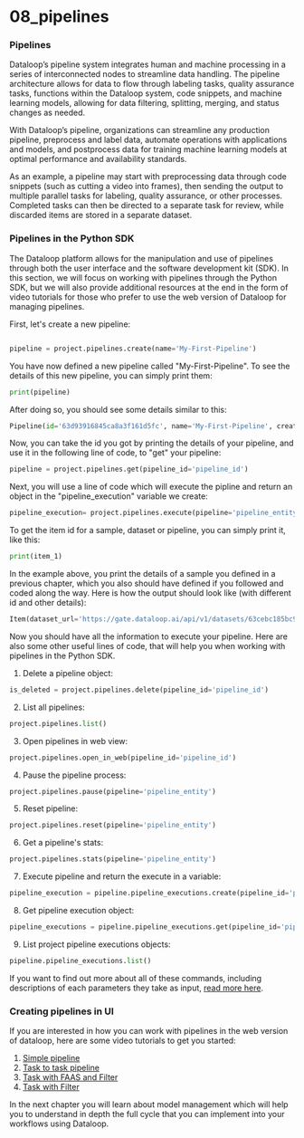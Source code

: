 # 08\_pipelines

### Pipelines

Dataloop’s pipeline system integrates human and machine processing in a series of interconnected nodes to streamline data handling. The pipeline architecture allows for data to flow through labeling tasks, quality assurance tasks, functions within the Dataloop system, code snippets, and machine learning models, allowing for data filtering, splitting, merging, and status changes as needed.

With Dataloop’s pipeline, organizations can streamline any production pipeline, preprocess and label data, automate operations with applications and models, and postprocess data for training machine learning models at optimal performance and availability standards.

As an example, a pipeline may start with preprocessing data through code snippets (such as cutting a video into frames), then sending the output to multiple parallel tasks for labeling, quality assurance, or other processes. Completed tasks can then be directed to a separate task for review, while discarded items are stored in a separate dataset.

### Pipelines in the Python SDK

The Dataloop platform allows for the manipulation and use of pipelines through both the user interface and the software development kit (SDK). In this section, we will focus on working with pipelines through the Python SDK, but we will also provide additional resources at the end in the form of video tutorials for those who prefer to use the web version of Dataloop for managing pipelines.

First, let's create a new pipeline:

```python

pipeline = project.pipelines.create(name='My-First-Pipeline')

```

You have now defined a new pipeline called "My-First-Pipeline". To see the details of this new pipeline, you can simply print them:

```python
print(pipeline)
```

After doing so, you should see some details similar to this:

```python
Pipeline(id='63d93916845ca8a3f161d5fc', name='My-First-Pipeline', creator='email@gmail.com', org_id='8c8387a3-e771-4d2b-ad77-6a30294dbd01', connections=[], settings=<dtlpy.entities.pipeline.PipelineSettings object at 0x000002BB46FD36D0>, status='Created', created_at='2023-01-31T15:51:50.837Z', start_nodes=[], project_id='764803e6-af9b-4dde-8141-fea54231fb54', composition_id='63d93916845ca883da61d5fd', url='https://gate.dataloop.ai/api/v1/pipelines/63d93916845ca8a3f161d5fc', preview=None, description=None, revisions=None)
```

Now, you can take the id you got by printing the details of your pipeline, and use it in the following line of code, to "get" your pipeline:

```python
pipeline = project.pipelines.get(pipeline_id='pipeline_id')
```

Next, you will use a line of code which will execute the pipline and return an object in the "pipeline\_execution" variable we create:

```python
pipeline_execution= project.pipelines.execute(pipeline='pipeline_entity', execution_input= {'item': 'item_id'} )
```

To get the item id for a sample, dataset or pipeline, you can simply print it, like this:

```python
print(item_1)
```

In the example above, you print the details of a sample you defined in a previous chapter, which you also should have defined if you followed and coded along the way. Here is how the output should look like (with different id and other details):

```python
Item(dataset_url='https://gate.dataloop.ai/api/v1/datasets/63cebc185bc9dbe3ed851dbe', created_at='2023-01-23T17:04:15.000Z', dataset_id='63cebc185bc9dbe3ed851dbe', filename='/test1.jpg', name='test1.jpg', type='file', id='63cebe0f6f60196b004423d9', spec=None, creator='myfuncont@gmail.com', _description=None, annotations_count=3)
```

Now you should have all the information to execute your pipeline. Here are also some other useful lines of code, that will help you when working with pipelines in the Python SDK.

1. Delete a pipeline object:

```python
is_deleted = project.pipelines.delete(pipeline_id='pipeline_id')
```

2. List all pipelines:

```python
project.pipelines.list()
```

3. Open pipelines in web view:

```python
project.pipelines.open_in_web(pipeline_id='pipeline_id')
```

4. Pause the pipeline process:

```python
project.pipelines.pause(pipeline='pipeline_entity')
```

5. Reset pipeline:

```python
project.pipelines.reset(pipeline='pipeline_entity')
```

6. Get a pipeline's stats:

```python
project.pipelines.stats(pipeline='pipeline_entity')
```

7. Execute pipeline and return the execute in a variable:

```python
pipeline_execution = pipeline.pipeline_executions.create(pipeline_id='pipeline_id', execution_input={'item': 'item_id'})
```

8. Get pipeline execution object:

```python
pipeline_executions = pipeline.pipeline_executions.get(pipeline_id='pipeline_id')
```

9. List project pipeline executions objects:

```python
pipeline.pipeline_executions.list()
```

If you want to find out more about all of these commands, including descriptions of each parameters they take as input, [read more here](https://dlportal-demo.redoc.ly/resources/dtlpy/dl/).

### Creating pipelines in UI

If you are interested in how you can work with pipelines in the web version of dataloop, here are some video tutorials to get you started:

1. [Simple pipeline](https://app.guidde.co/share/playbooks/p88yeiCCZYPJ5De92KRhNz?origin=jMK1qNxyBfeCaSgiUvBzFi9AfJb2)
2. [Task to task pipeline](https://app.guidde.co/share/playbooks/d4VKpz2wXkEfC3b8KtScoj?origin=jMK1qNxyBfeCaSgiUvBzFi9AfJb2)
3. [Task with FAAS and Filter](https://app.guidde.co/share/playbooks/uhQbzYGjMZjQoAWGMzcM3r?origin=jMK1qNxyBfeCaSgiUvBzFi9AfJb2)
4. [Task with Filter](https://app.guidde.co/share/playbooks/f94hGsB1CoURVjVUhD354B?origin=jMK1qNxyBfeCaSgiUvBzFi9AfJb2)

In the next chapter you will learn about model management which will help you to understand in depth the full cycle that you can implement into your workflows using Dataloop.
